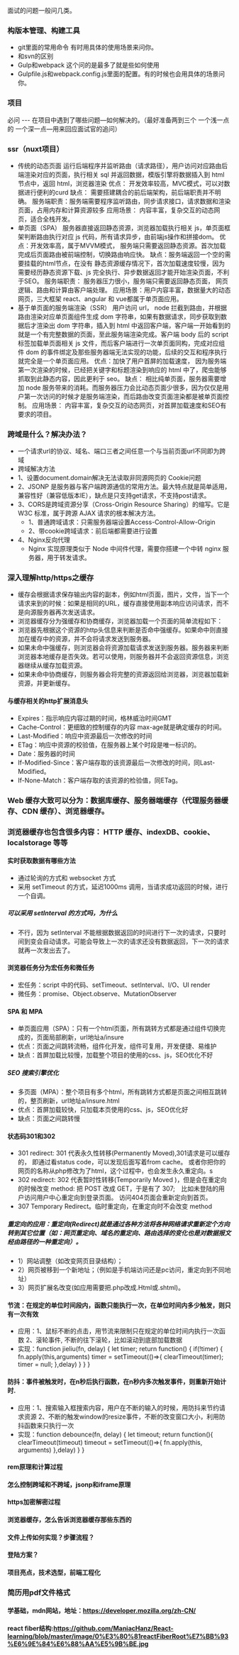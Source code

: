 
面试的问题一般问几类。

### 构版本管理、构建工具
* git里面的常用命令 有时用具体的使用场景来问你。
* 和svn的区别
* Gulp和webpack 这个问的是最多了就是些如何使用 
* Gulpfile.js和webpack.config.js里面的配置。有的时候也会用具体的场景问你。
           

### 项目
必问 --- 在项目中遇到了哪些问题—如何解决的。（最好准备两到三个 一个浅一点的 一个深一点—用来回应面试官的追问）



### ssr（nuxt项目）
 * 传统的动态页面
运行后端程序并监听路由（请求路径），用户访问对应路由后端渲染对应的页面，执行相关 sql 并返回数据，模版引擎将数据插入到 html 节点中，返回 html，浏览器渲染
优点： 开发效率较高，MVC模式，可以对数据进行便利的curd
缺点： 需要搭建耦合的前后端架构，前后端职责并不明确。
服务端职责：服务端需要程序监听路由，同步请求接口，请求数据和渲染页面，占用内存和计算资源较多
应用场景： 内容丰富，复杂交互的动态网页，适合全栈开发。  
 * 单页面（SPA）
服务器直接返回静态资源，浏览器加载执行相关 js，单页面框架判断路由执行对应 js 代码，所有请求异步，由前端js操作和拼接dom。
优点：开发效率高，属于MVVM模式， 服务端只需要返回静态资源。首次加载完成后页面路由被前端控制，切换路由响应快。
缺点：服务端返回一个空的需要挂载的html节点，在没有 静态资源缓存情况下，首次加载速度较慢，因为需要经历静态资源下载、js 完全执行、异步数据返回才能开始渲染页面，不利于SEO。
服务端职责： 服务器压力很小，服务端只需要返回静态页面， 网页逻辑、路由和计算由客户端处理。
应用场景：用户内容丰富，数据量大的动态网页，三大框架 react、angular 和 vue都属于单页面应用。
 * 基于单页面的服务端渲染（SSR） 
用户访问 url， node 拦截到路由，并根据路由渲染对应单页面组件生成 dom 字符串，如果有数据请求，同步获取到数据后才渲染出 dom 字符串，插入到 html 中返回客户端，客户端一开始看到的就是一个有完整数据的页面，至此服务端渲染完成。客户端 body 后的 script 标签加载单页面相关 js 文件，而后客户端进行一次单页面同构，完成对应组件 dom 的事件绑定及那些服务器端无法实现的功能，后续的交互和程序执行就完全是一个单页面应用。
优点：加快了用户首屏的加载速度， 因为服务端第一次渲染的时候，已经把关键字和标题渲染到响应的 html 中了，爬虫能够抓取到此静态内容，因此更利于 seo。
缺点： 相比纯单页面，服务器需要增加 node 服务带来的消耗。而服务器压力会比动态页面少很多，因为仅仅是用户第一次访问的时候才是服务端渲染，而后路由改变页面渲染都是被单页面控制。
应用场景： 内容丰富，复杂交互的动态网页，对首屏加载速度和SEO有要求的项目。



### 跨域是什么？解决办法？
* 一个请求url的协议、域名、端口三者之间任意一个与当前页面url不同即为跨域
* 跨域解决方法
* 1、设置document.domain解决无法读取非同源网页的 Cookie问题
* 2、JSONP 是服务器与客户端跨源通信的常用方法。最大特点就是简单适用，兼容性好（兼容低版本IE），缺点是只支持get请求，不支持post请求。
* 3、CORS是跨域资源分享（Cross-Origin Resource Sharing）的缩写。它是 W3C 标准，属于跨源 AJAX 请求的根本解决方法。
    * 1、普通跨域请求：只需服务器端设置Access-Control-Allow-Origin
    * 2、带cookie跨域请求：前后端都需要进行设置
* 4、Nginx反向代理
    * Nginx 实现原理类似于 Node 中间件代理，需要你搭建一个中转 nginx 服务器，用于转发请求。


### 深入理解http/https之缓存
* 缓存会根据请求保存输出内容的副本，例如html页面，图片，文件，当下一个请求来到的时候：如果是相同的URL，缓存直接使用副本响应访问请求，而不是向源服务器再次发送请求。
* 浏览器缓存分为强缓存和协商缓存，浏览器加载一个页面的简单流程如下：
* 浏览器先根据这个资源的http头信息来判断是否命中强缓存。如果命中则直接加在缓存中的资源，并不会将请求发送到服务器。
* 如果未命中强缓存，则浏览器会将资源加载请求发送到服务器。服务器来判断浏览器本地缓存是否失效。若可以使用，则服务器并不会返回资源信息，浏览器继续从缓存加载资源。
* 如果未命中协商缓存，则服务器会将完整的资源返回给浏览器，浏览器加载新资源，并更新缓存。

#### 与缓存相关的http扩展消息头
* Expires：指示响应内容过期的时间，格林威治时间GMT
* Cache-Control：更细致的控制缓存的内容  max-age就是确定缓存的时间。
* Last-Modified：响应中资源最后一次修改的时间
* ETag：响应中资源的校验值，在服务器上某个时段是唯一标识的。
* Date：服务器的时间
* If-Modified-Since：客户端存取的该资源最后一次修改的时间，同Last-Modified。
* If-None-Match：客户端存取的该资源的检验值，同ETag。

### Web 缓存大致可以分为：数据库缓存、服务器端缓存（代理服务器缓存、CDN 缓存）、浏览器缓存。

### 浏览器缓存也包含很多内容： HTTP 缓存、indexDB、cookie、localstorage 等等

#### 实时获取数据有哪些方法
* 通过轮询的方式和 websocket 方式
* 采用 setTimeout 的方式，延迟1000ms 调用，当请求成功返回的时候，进行一个自调。
##### 可以采用 setInterval 的方式吗，为什么
* 不行，因为 setInterval 不能根据数据返回的时间进行下一次的请求，只要时间到变会自动请求。可能会导致上一次的请求还没有数据返回，下一次的请求就再一次发出去了。

#### 浏览器任务分为宏任务和微任务
* 宏任务：script 中的代码、setTimeout、setInterval、I/O、UI render
* 微任务：promise、Object.observe、MutationObserver

#### SPA 和 MPA
* 单页面应用（SPA）：只有一个html页面，所有跳转方式都是通过组件切换完成的，页面局部刷新，url地址a/insure
* 优点：页面之间跳转流畅，组件化开发，组件可复用，开发便捷、易维护
* 缺点：首屏加载比较慢，加载整个项目的使用的css、js，SEO优化不好
##### SEO 搜索引擎优化
* 多页面（MPA）：整个项目有多个html，所有跳转方式都是页面之间相互跳转的，整页刷新，url地址a/insure.html
* 优点：首屏加载较快，只加载本页使用的css、js，SEO优化好
* 缺点：页面之间跳转慢

#### 状态码301和302
* 301 redirect: 301 代表永久性转移(Permanently Moved),301请求是可以缓存的， 即通过看status code，可以发现后面写着from cache。
或者你把你的网页的名称从php修改为了html，这个过程中，也会发生永久重定向。s
* 302 redirect: 302 代表暂时性转移(Temporarily Moved )，但是会在重定向的时候改变 method: 把 POST 改成 GET，于是有了 307;　比如未登陆的用户访问用户中心重定向到登录页面。
访问404页面会重新定向到首页。 
* 307 Temporary Redirect。临时重定向，在重定向时不会改变 method
##### 重定向的应用：重定向(Redirect)就是通过各种方法将各种网络请求重新定个方向转到其它位置（如：网页重定向、域名的重定向、路由选择的变化也是对数据报文经由路径的一种重定向）。
* 1）网站调整（如改变网页目录结构）；
* 2）网页被移到一个新地址；（例如是手机端访问还是pc访问，重定向到不同地址）
* 3）网页扩展名改变(如应用需要把.php改成.Html或.shtml)。

#### 节流：在规定的单位时间段内，函数只能执行一次，在单位时间内多少触发，则只有一次有效
* 应用：1、鼠标不断的点击，用节流来限制只在规定的单位时间内执行一次函数 2、滚轮事件, 不断的往下滚轮，比如滚动到底部加载数据
* 实现：function jieliu(fn, delay) {
    let timer;
    return function() {
        if(!timer) {
            fn.apply(this,arguments)
             timer = setTimeout(()=>{ 
                clearTimeout(timer);
                timer = null;
            },delay)
        }
    }
}
#### 防抖：事件被触发时，在n秒后执行函数，在n秒内多次触发事件，则重新开始计时.
* 应用：1、搜索输入框搜索内容，用户在不断的输入的时候，用防抖来节约请求资源 2、不断的触发window的resize事件，不断的改变窗口大小，利用防抖函数来只执行一次
* 实现：function debounce(fn, delay) {
    let timeout;
    return function(){
      clearTimeout(timeout)
      timeout = setTimeout(()=>{
        fn.apply(this, arguments)
      },delay)
    }
}


#### rem原理和计算过程

#### 怎么控制跨域和不跨域，jsonp和iframe原理

#### https加密解密过程

#### 浏览器缓存，怎么告诉浏览器缓存那些东西的

#### 文件上传如何实现？步骤流程？

#### 登陆方案？


#### 项目亮点，技术选型，前端工程化

### 简历用pdf文件格式

#### 学基础，mdn网站，地址：https://developer.mozilla.org/zh-CN/ 

#### react fiber结构:https://github.com/ManiacHanz/React-learning/blob/master/image/0%E3%80%81reactFiberRoot%E7%BB%93%E6%9E%84%E6%88%AA%E5%9B%BE.jpg


